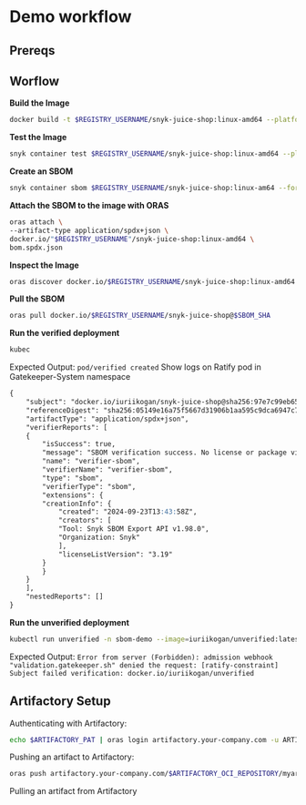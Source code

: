# Demo workflow

## Prereqs

## Worflow

**Build the Image**

```bash
docker build -t $REGISTRY_USERNAME/snyk-juice-shop:linux-amd64 --platform=linux/amd64 . --push
```

**Test the Image**

```bash
snyk container test $REGISTRY_USERNAME/snyk-juice-shop:linux-amd64 --platform=linux/amd64
```

**Create an SBOM**

```bash
snyk container sbom $REGISTRY_USERNAME/snyk-juice-shop:linux-am64 --format=spdx2.3+json > bom.spdx.json
```

**Attach the SBOM to the image with ORAS**

```bash
oras attach \
--artifact-type application/spdx+json \
docker.io/"$REGISTRY_USERNAME"/snyk-juice-shop:linux-amd64 \
bom.spdx.json
```

**Inspect the Image**

```bash
oras discover docker.io/$REGISTRY_USERNAME/snyk-juice-shop:linux-amd64
```

**Pull the SBOM**

```bash
oras pull docker.io/$REGISTRY_USERNAME/snyk-juice-shop@$SBOM_SHA
```

**Run the verified deployment**

```bash
kubec
```

Expected Output: `pod/verified created`
Show logs on Ratify pod in Gatekeeper-System namespace

```Markdown
{
    "subject": "docker.io/iuriikogan/snyk-juice-shop@sha256:97e7c99eb657bcc631232b747ff7904b2fea40b7301b7c4658e62f6ec6a82dfd",
    "referenceDigest": "sha256:05149e16a75f5667d31906b1aa595c9dca6947c79a3de904292b513cbc6ea400",
    "artifactType": "application/spdx+json",
    "verifierReports": [
    {
        "isSuccess": true,
        "message": "SBOM verification success. No license or package violation found.",
        "name": "verifier-sbom",
        "verifierName": "verifier-sbom",
        "type": "sbom",
        "verifierType": "sbom",
        "extensions": {
        "creationInfo": {
            "created": "2024-09-23T13:43:58Z",
            "creators": [
            "Tool: Snyk SBOM Export API v1.98.0",
            "Organization: Snyk"
            ],
            "licenseListVersion": "3.19"
        }
        }
    }
    ],
    "nestedReports": []
}
```

**Run the unverified deployment**

```bash
kubectl run unverified -n sbom-demo --image=iuriikogan/unverified:latest
```

Expected Output: `Error from server (Forbidden): admission webhook "validation.gatekeeper.sh" denied the request: [ratify-constraint] Subject failed verification: docker.io/iuriikogan/unverified`

## Artifactory Setup
Authenticating with Artifactory:

```bash
echo $ARTIFACTORY_PAT | oras login artifactory.your-company.com -u ARTIFACTORY_USERNAME --password-stdin
```

Pushing an artifact to Artifactory:

```bash
oras push artifactory.your-company.com/$ARTIFACTORY_OCI_REPOSITORY/myartifact:v1 --artifact-type application/text ./myartifact.txt
```

Pulling an artifact from Artifactory


